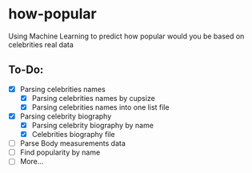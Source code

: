 # how-popular
Using Machine Learning to predict how popular would you be based on celebrities real data

## To-Do:

- [x] Parsing celebrities names
  - [x] Parsing celebrities names by cupsize
  - [x] Parsing celebrities names into one list file
- [x] Parsing celebrity biography
  - [x] Parsing celebrity biography by name
  - [x] Celebrities biography file
- [ ] Parse Body measurements data
- [ ] Find popularity by name
- [ ] More...
